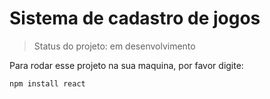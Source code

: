 # Sistema de cadastro de jogos</h1>

>Status do projeto: em desenvolvimento

Para rodar esse projeto na sua maquina, por favor digite:

```
npm install react
```


